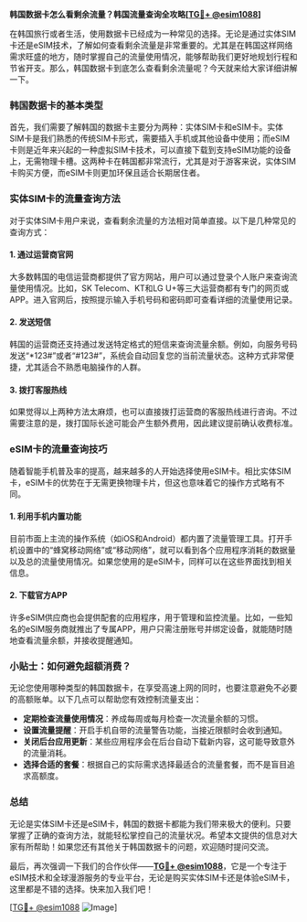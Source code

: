 **韩国数据卡怎么看剩余流量？韩国流量查询全攻略[[TG💪+ @esim1088](https://t.me/s/esim1088)]**

在韩国旅行或者生活，使用数据卡已经成为一种常见的选择。无论是通过实体SIM卡还是eSIM技术，了解如何查看剩余流量是非常重要的。尤其是在韩国这样网络需求旺盛的地方，随时掌握自己的流量使用情况，能够帮助我们更好地规划行程和节省开支。那么，韩国数据卡到底怎么查看剩余流量呢？今天就来给大家详细讲解一下。

### 韩国数据卡的基本类型

首先，我们需要了解韩国的数据卡主要分为两种：实体SIM卡和eSIM卡。实体SIM卡是我们熟悉的传统SIM卡形式，需要插入手机或其他设备中使用；而eSIM卡则是近年来兴起的一种虚拟SIM卡技术，可以直接下载到支持eSIM功能的设备上，无需物理卡槽。这两种卡在韩国都非常流行，尤其是对于游客来说，实体SIM卡购买方便，而eSIM卡则更加环保且适合长期居住者。

### 实体SIM卡的流量查询方法

对于实体SIM卡用户来说，查看剩余流量的方法相对简单直接。以下是几种常见的查询方式：

#### 1. **通过运营商官网**
大多数韩国的电信运营商都提供了官方网站，用户可以通过登录个人账户来查询流量使用情况。比如，SK Telecom、KT和LG U+等三大运营商都有专门的网页或APP。进入官网后，按照提示输入手机号码和密码即可查看详细的流量使用记录。

#### 2. **发送短信**
韩国的运营商还支持通过发送特定格式的短信来查询流量余额。例如，向服务号码发送“*123#”或者“#123#”，系统会自动回复您的当前流量状态。这种方式非常便捷，尤其适合不熟悉电脑操作的人群。

#### 3. **拨打客服热线**
如果觉得以上两种方法太麻烦，也可以直接拨打运营商的客服热线进行咨询。不过需要注意的是，拨打国际长途可能会产生额外费用，因此建议提前确认收费标准。

### eSIM卡的流量查询技巧

随着智能手机普及率的提高，越来越多的人开始选择使用eSIM卡。相比实体SIM卡，eSIM卡的优势在于无需更换物理卡片，但这也意味着它的操作方式略有不同。

#### 1. **利用手机内置功能**
目前市面上主流的操作系统（如iOS和Android）都内置了流量管理工具。打开手机设置中的“蜂窝移动网络”或“移动网络”，就可以看到各个应用程序消耗的数据量以及总的流量使用情况。如果您使用的是eSIM卡，同样可以在这些界面找到相关信息。

#### 2. **下载官方APP**
许多eSIM供应商也会提供配套的应用程序，用于管理和监控流量。比如，一些知名的eSIM服务商就推出了专属APP，用户只需注册账号并绑定设备，就能随时随地查看流量余额，并接收提醒通知。

### 小贴士：如何避免超额消费？

无论您使用哪种类型的韩国数据卡，在享受高速上网的同时，也要注意避免不必要的高额账单。以下几点可以帮助您有效控制流量支出：

- **定期检查流量使用情况**：养成每周或每月检查一次流量余额的习惯。
- **设置流量提醒**：开启手机自带的流量警告功能，当接近限额时会收到通知。
- **关闭后台应用更新**：某些应用程序会在后台自动下载新内容，这可能导致意外的流量消耗。
- **选择合适的套餐**：根据自己的实际需求选择最适合的流量套餐，而不是盲目追求高额度。

### 总结

无论是实体SIM卡还是eSIM卡，韩国的数据卡都能为我们带来极大的便利。只要掌握了正确的查询方法，就能轻松掌控自己的流量状况。希望本文提供的信息对大家有所帮助！如果您还有其他关于韩国数据卡的问题，欢迎随时提问交流。

最后，再次强调一下我们的合作伙伴——**[TG💪+ @esim1088](https://t.me/s/esim1088)**，它是一个专注于eSIM技术和全球漫游服务的专业平台，无论是购买实体SIM卡还是体验eSIM卡，这里都是不错的选择。快来加入我们吧！

[[TG💪+ @esim1088](https://t.me/s/esim1088) ![Image](https://i.postimg.cc/4NQfJmqS/Snipaste-2025-05-13-00-14-12.png)]